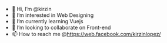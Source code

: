 - 👋 Hi, I’m @kirzin
- 👀 I’m interested in Web Designing
- 🌱 I’m currently learning Vuejs
- 💞️ I’m looking to collaborate on Front-end
- 📫 How to reach me @https://web.facebook.com/kirzinlopez/

<!---
kirzin/kirzin is a ✨ special ✨ repository because its `README.md` (this file) appears on your GitHub profile.
You can click the Preview link to take a look at your changes.
--->
